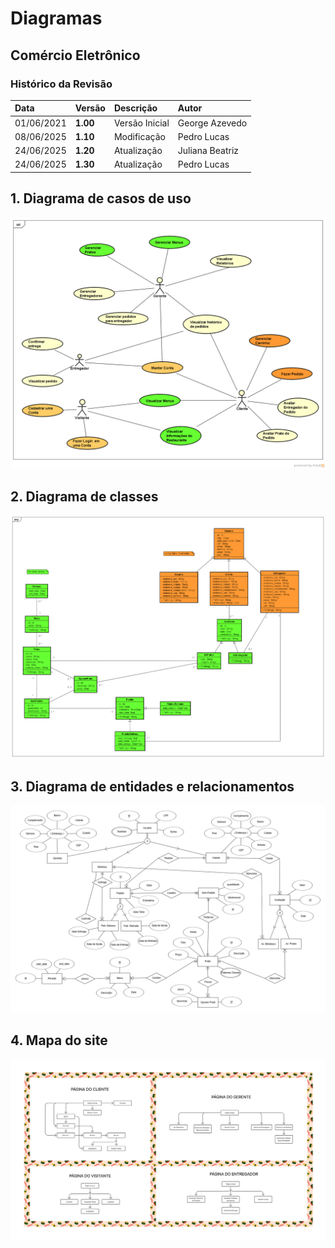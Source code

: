 # Diagramas

## Comércio Eletrônico

### Histórico da Revisão 

|  Data  | Versão | Descrição | Autor |
|:-------|:-------|:----------|:------|
| 01/06/2021 | **1.00** | Versão Inicial  | George Azevedo |
| 08/06/2025 | **1.10** | Modificação  | Pedro Lucas |
| 24/06/2025 | **1.20** | Atualização | Juliana Beatriz |
| 24/06/2025 | **1.30** | Atualização | Pedro Lucas |

## 1. Diagrama de casos de uso 

![Casos de Uso](imagens/Japapou_CDU.png)

## 2. Diagrama de classes

![Entidades e Relacionamentos](imagens/japapou_diagrama_classes.png)

## 3. Diagrama de entidades e relacionamentos

![Entidades e Relacionamentos](imagens/japapou_diagram_erd.png)

## 4. Mapa do site

![Mapa do Site](imagens/mapa_site_japapou.png)

